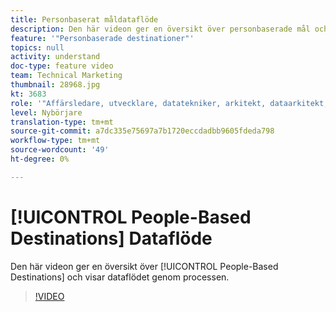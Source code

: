 ```yaml
---
title: Personbaserat måldataflöde
description: Den här videon ger en översikt över personbaserade mål och visar dataflödet genom processen.
feature: '"Personbaserade destinationer"'
topics: null
activity: understand
doc-type: feature video
team: Technical Marketing
thumbnail: 28968.jpg
kt: 3683
role: '"Affärsledare, utvecklare, datatekniker, arkitekt, dataarkitekt, administratör, ledare"'
level: Nybörjare
translation-type: tm+mt
source-git-commit: a7dc335e75697a7b1720eccdadbb9605fdeda798
workflow-type: tm+mt
source-wordcount: '49'
ht-degree: 0%

---
```



# [!UICONTROL People-Based Destinations] Dataflöde

Den här videon ger en översikt över [!UICONTROL People-Based Destinations] och visar dataflödet genom processen.

>[!VIDEO](https://video.tv.adobe.com/v/28968/?quality=12)
